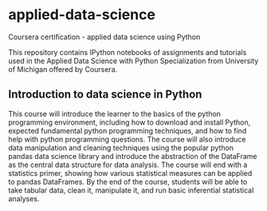 # applied-data-science
Coursera certification - applied data science using Python

This repository contains IPython notebooks of assignments and tutorials used in the Applied Data Science with Python Specialization 
from University of Michigan offered by Coursera.

## Introduction to data science in Python
This course will introduce the learner to the basics of the python programming environment, including how to download and install Python, 
expected fundamental python programming techniques, and how to find help with python programming questions. The course will also introduce 
data manipulation and cleaning techniques using the popular python pandas data science library and introduce the abstraction of the 
DataFrame as the central data structure for data analysis. The course will end with a statistics primer, showing how various statistical 
measures can be applied to pandas DataFrames. By the end of the course, students will be able to take tabular data, clean it, manipulate 
it, and run basic inferential statistical analyses.
